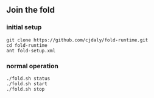 ## Join the fold

### initial setup

    git clone https://github.com/cjdaly/fold-runtime.git
    cd fold-runtime
    ant fold-setup.xml

### normal operation

    ./fold.sh status
    ./fold.sh start
    ./fold.sh stop

